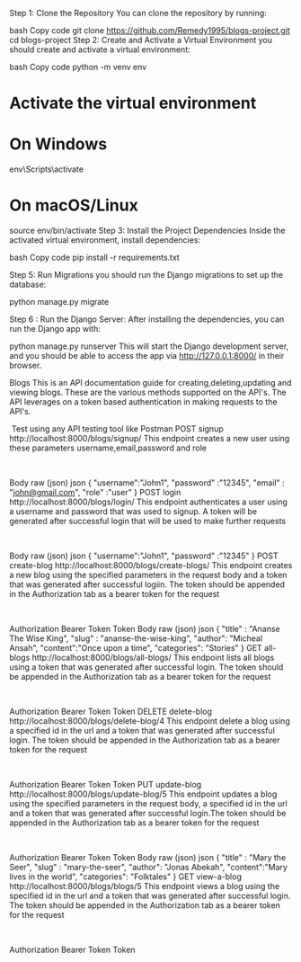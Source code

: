 Step 1: Clone the Repository
You can clone the repository by running:

bash
Copy code
git clone https://github.com/Remedy1995/blogs-project.git
cd blogs-project
Step 2: Create and Activate a Virtual Environment
you should create and activate a virtual environment:

bash
Copy code
python -m venv env
# Activate the virtual environment
# On Windows
env\Scripts\activate
# On macOS/Linux
source env/bin/activate
Step 3: Install the Project Dependencies
Inside the activated virtual environment, install dependencies:

bash
Copy code
pip install -r requirements.txt

Step 5: Run Migrations
you should run the Django migrations to set up the database:

python manage.py migrate

Step 6 : Run the Django Server:
After installing the dependencies, you can run the Django app with:


python manage.py runserver
This will start the Django development server, and you should be able to access the app via http://127.0.0.1:8000/ in their browser.


Blogs
This is an API documentation guide for creating,deleting,updating and viewing blogs.
These are the various methods supported on the API's. The API leverages on a token based authentication in making requests to the API's.

﻿
Test using any API testing tool like Postman 
POST
signup
http://localhost:8000/blogs/signup/
This endpoint creates a new user using these parameters username,email,password and role

﻿

Body
raw (json)
json
{
    "username":"John1",
    "password" :"12345",
    "email" : "john@gmail.com",
     "role" :"user"
}
POST
login
http://localhost:8000/blogs/login/
This endpoint authenticates a user using a username and password that was used to signup.
A token will be generated after successful login that will be used to make further requests

﻿

Body
raw (json)
json
{
    "username":"John1",
    "password" :"12345"
}
POST
create-blog
http://localhost:8000/blogs/create-blogs/
This endpoint creates a new blog using the specified parameters in the request body and a token that was generated after successful logiin. The token should be appended in the Authorization tab as a bearer token for the request

﻿

Authorization
Bearer Token
Token
<token>
Body
raw (json)
json
{
       "title" : "Ananse The Wise King",
        "slug" : "ananse-the-wise-king",
         "author": "Micheal Ansah",
         "content":"Once upon a time",
         "categories": "Stories"
}
GET
all-blogs
http://localhost:8000/blogs/all-blogs/
This endpoint lists all blogs using a token that was generated after successful login. The token should be appended in the Authorization tab as a bearer token for the request

﻿

Authorization
Bearer Token
Token
<token>
DELETE
delete-blog
http://localhost:8000/blogs/delete-blog/4
This endpoint delete a blog using a specified id in the url and a token that was generated after successful login. The token should be appended in the Authorization tab as a bearer token for the request

﻿

Authorization
Bearer Token
Token
<token>
PUT
update-blog
http://localhost:8000/blogs/update-blog/5
This endpoint updates a blog using the specified parameters in the request body, a specified id in the url and a token that was generated after successful login.The token should be appended in the Authorization tab as a bearer token for the request

﻿

Authorization
Bearer Token
Token
<token>
Body
raw (json)
json
{
       "title" : "Mary the Seer",
        "slug" : "mary-the-seer",
         "author": "Jonas Abekah",
         "content":"Mary lives in the world",
         "categories": "Folktales"
}
GET
view-a-blog
http://localhost:8000/blogs/blogs/5
This endpoint views a blog using the specified id in the url and a token that was generated after successful login. The token should be appended in the Authorization tab as a bearer token for the request

﻿

Authorization
Bearer Token
Token
<token>